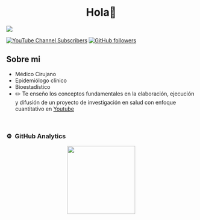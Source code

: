 <div align="center">
<h1 align="center">Hola👋</h1>
</div>
<img src="https://i.imgur.com/EmAjQDq.png">

[![YouTube Channel Subscribers](https://img.shields.io/youtube/channel/subscribers/UCa4-pNTVIJQxRx4eb99W_MA?style=social)](https://youtube.com/aristidevs?sub_confirmation=1)
[![GitHub followers](https://img.shields.io/github/followers/jroquehenriquez?style=social)](https://github.com/jroquehenriquez)

## Sobre mi

- Médico Cirujano 
- Epidemiólogo clínico
- Bioestadístico 
- ✏️ Te enseño los conceptos fundamentales en la elaboración, ejecución y difusión de un proyecto de investigación en salud con enfoque cuantitativo en [Youtube](https://youtube.com/@jroquehenriquez?sub_confirmation=1)
<br>

### ⚙️ &nbsp;GitHub Analytics

<p align="center">
<a href="https://github.com/jroquehenriquez">
  <img height="180em" src="https://github-readme-stats-eight-theta.vercel.app/api?username=jroquehenriquez&show_icons=true&theme=algolia&include_all_commits=true&count_private=true"/>
</a>
</p>
